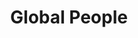 ---
pid: LLP59
title: Global People
location_transcription: In my grandmas front garden
zipcode: '19119'
outside_phl: 
neighborhood: Mount Airy
age: '11'
age_range: 6-13
instagram: 
image_file_name: LLP_59.jpg
proposal_transcription: Global People with platform base with City people drawings.  Another
  base with a boombox and people dancing.  Buildings, roads and cities.
topic: Culture,Inclusivity
topic_summary: 0, 0
type: Event,Interactive,Sculpture Statue,Performance
keywords_other: 
credit: Sydney Johnson
image_labels: 
twitter: 
facebook: 
permalink: "/monuments/llp59/"
layout: item-page
---